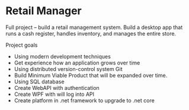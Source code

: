 # Retail Manager
Full project – build a retail management system. Build a desktop app that runs a cash register, handles inventory, and manages the entire store. 


Project goals
-	Using modern development techniques
-	Get experience how an application grows over time
-	Using distributed version-control system Git
-	Build Minimum Viable Product that  will be expanded over time.
-	Using SQL database
-	Create WebAPI with authentication
-	Create WPF with will log into API
-	Create platform in .net framework to upgrade to .net core
